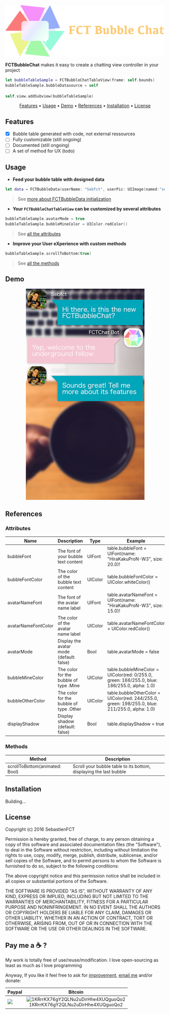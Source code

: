 <p align="center">
  <img src="assets/logo@2x.png">
</p>

**FCTBubbleChat** makes it easy to create a chatting view controller in your project

```swift
let bubbleTableSample = FCTBubbleChatTableView(frame: self.bounds)
bubbleTableSample.bubbleDatasource = self
            
self.view.addSubview(bubbleTableSample)
```

<p align="center">
    <a href="#features">Features</a> • <a href="#usage">Usage</a> • <a href="#demo">Demo</a> • <a href="#references">References</a> • <a href="#installation">Installation</a> • <a href="#license">License</a>
</p>

## Features

- [x] Bubble table generated with code, not external ressources
- [ ] Fully customizable (still ongoing)
- [ ] Documented (still ongoing)
- [ ] A set of method for UX (todo)

## Usage

- **Feed your bubble table with designed data**

```swift
let data = FCTBubbleData(userName: "Sebfct", userPic: UIImage(named:"sebfct_avatar.jpg"), stringContent: "Hi there, is this the new FCTBubbleChat?", type: .Mine)
```

> See [more about FCTBubbleData initialization](#)

- **Your `FCTBubbleChatTableView` can be customized by several attributes**

```swift
bubbleTableSample.avatarMode = true
bubbleTableSample.bubbleMineColor = UIColor.redColor()
```

> See [all the attributes](#attributes)

- **Improve your User eXperience with custom methods**

```swift
bubbleTableSample.scrollToBottom(true)
```

> See [all the methods](#methods)

## Demo

<p align="center">
  <img src="assets/sample.png" />
</p>

## References

### Attributes

| Name                | Description                              | Type    | Example                                                                                         |
|---------------------|------------------------------------------|---------|-------------------------------------------------------------------------------------------------|
| bubbleFont          | The font of your bubble text content     | UIFont  | table.bubbleFont = UIFont(name: "HiraKakuProN-W3", size: 20.0)!                                 |
| bubbleFontColor     | The color of the bubble text content     | UIColor | table.bubbleFontColor = UIColor.whiteColor()                                                    |
| avatarNameFont      | The font of the avatar name label        | UIFont  | table.avatarNameFont = UIFont(name: "HiraKakuProN-W3", size: 15.0)!                             |
| avatarNameFontColor | The color of the avatar name label       | UIColor | table.avatarNameFontColor = UIColor.redColor()                                                  |
| avatarMode          | Display the avatar mode (default: false) | Bool    | table.avatarMode = false                                                                        |
| bubbleMineColor     | The color for the bubble of type .Mine   | UIColor | table.bubbleMineColor = UIColor(red: 0/255.0, green: 166/255.0, blue: 186/255.0, alpha: 1.0)    |
| bubbleOtherColor    | The color for the bubble of type .Other  | UIColor | table.bubbleOtherColor = UIColor(red: 244/255.0, green: 198/255.0, blue: 211/255.0, alpha: 1.0) |
| displayShadow       | Display shadow (default: false)          | Bool    | table.displayShadow = true                                                                      |

### Methods

| Method                         | Description                                                        |
|--------------------------------|--------------------------------------------------------------------|
| scrollToBottom(animated: Bool) | Scroll your bubble table to its bottom, displaying the last bubble |

## Installation

Building...

## License

Copyright (c) 2016 SebastienFCT

Permission is hereby granted, free of charge, to any person obtaining a copy
of this software and associated documentation files (the "Software"), to deal
in the Software without restriction, including without limitation the rights
to use, copy, modify, merge, publish, distribute, sublicense, and/or sell
copies of the Software, and to permit persons to whom the Software is
furnished to do so, subject to the following conditions:

The above copyright notice and this permission notice shall be included in all
copies or substantial portions of the Software.

THE SOFTWARE IS PROVIDED "AS IS", WITHOUT WARRANTY OF ANY KIND, EXPRESS OR
IMPLIED, INCLUDING BUT NOT LIMITED TO THE WARRANTIES OF MERCHANTABILITY,
FITNESS FOR A PARTICULAR PURPOSE AND NONINFRINGEMENT. IN NO EVENT SHALL THE
AUTHORS OR COPYRIGHT HOLDERS BE LIABLE FOR ANY CLAIM, DAMAGES OR OTHER
LIABILITY, WHETHER IN AN ACTION OF CONTRACT, TORT OR OTHERWISE, ARISING FROM,
OUT OF OR IN CONNECTION WITH THE SOFTWARE OR THE USE OR OTHER DEALINGS IN THE
SOFTWARE.

## Pay me a :coffee: ?

My work is totally free of use/reuse/modification. I love open-sourcing as least as much as I love programming

Anyway, If you like it feel free to ask for [improvement](https://github.com/SebastienFCT/FCTBubbleChat/issues), [email me](mailto:sebastienfct@gmail.com) and/or donate:

| Paypal | Bitcoin |
| ------ | ------- |
| [![](https://www.paypalobjects.com/en_US/i/btn/btn_donateCC_LG.gif)](https://www.paypal.me/sebastienfct) |  <center> ![1KRrrKX76gY2QLNu2uDirHhe4XUQguoQo2](https://sebastienfct.bitcoinwallet.com/)<br />1KRrrKX76gY2QLNu2uDirHhe4XUQguoQo2 </center> |
